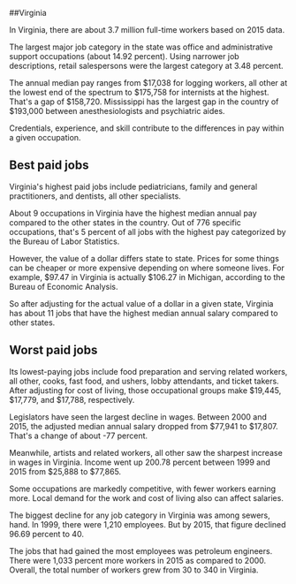 

##Virginia

In Virginia, there are about 3.7 million full-time workers based on 2015 data.

The largest major job category in the state was <span class='occ_title_em'>office and administrative support occupations</span> (about 14.92 percent). Using narrower job descriptions, <span class='occ_title_em'>retail salespersons</span> were the largest category at 3.48 percent.
               
The annual median pay ranges from $17,038 for <span class='occ_title_em'>logging workers, all other</span> at the lowest end of the spectrum to  $175,758 for <span class='occ_title_em'>internists</span> at the highest. That's a gap of $158,720. Mississippi has the largest gap in the country of $193,000 between <span class='occ_title_em'>anesthesiologists and psychiatric aides</span>.
          
Credentials, experience, and skill contribute to the differences in pay within a given occupation.

## Best paid jobs
Virginia's highest paid jobs include <span class='occ_title_em'>pediatricians, family and general practitioners</span>, and <span class='occ_title_em'>dentists, all other specialists</span>.
               
About 9 occupations in Virginia have the highest median annual pay compared to the other states in the country. Out of 776 specific occupations, that's 5 percent of all jobs with the highest pay categorized by the Bureau of Labor Statistics.
               
However, the value of a dollar differs state to state. Prices for some things can be cheaper or more expensive depending on where someone lives. For example, $97.47 in Virginia is actually $106.27 in Michigan, according to the Bureau of Economic Analysis.
               
So after adjusting for the actual value of a dollar in a given state, Virginia has about 11 jobs that have the highest median annual salary compared to other states.
               
## Worst paid jobs

Its lowest-paying jobs include <span class='occ_title_em'>food preparation and serving related workers, all other</span>, <span class='occ_title_em'>cooks, fast food</span>, and <span class='occ_title_em'>ushers, lobby attendants, and ticket takers</span>. After adjusting for cost of living, those occupational groups make $19,445,  $17,779, and  $17,788, respectively.
               
<span class='occ_title_em'>Legislators</span> have seen the largest decline in wages. Between 2000 and 2015, the adjusted median annual salary dropped from $77,941 to $17,807. That's a change of about -77 percent.
               
Meanwhile, <span class='occ_title_em'>artists and related workers, all other</span> saw the sharpest increase in wages in Virginia. Income went up 200.78 percent between 1999 and 2015 from $25,888 to $77,865.

Some occupations are markedly competitive, with fewer workers earning more. Local demand for the work and cost of living also can affect salaries.

            
The biggest decline for any job category in Virginia was among <span class='occ_title_em'>sewers, hand</span>. In 1999, there were 1,210 employees. But by 2015, that figure declined 96.69 percent to 40. 
               
The jobs that had gained the most employees was petroleum engineers. There were 1,033 percent more workers in 2015 as compared to 2000. Overall, the total number of workers grew from 30 to 340 in Virginia.
